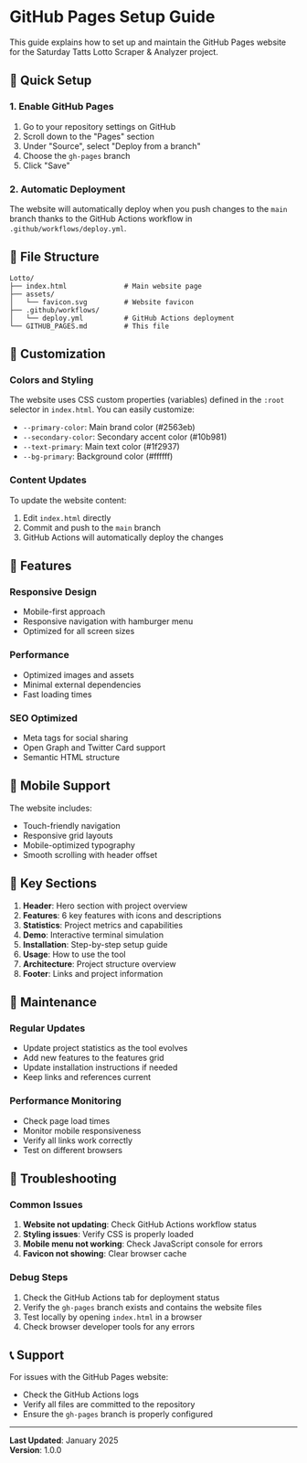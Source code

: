 # GitHub Pages Setup Guide

This guide explains how to set up and maintain the GitHub Pages website for the Saturday Tatts Lotto Scraper & Analyzer project.

## 🚀 Quick Setup

### 1. Enable GitHub Pages

1. Go to your repository settings on GitHub
2. Scroll down to the "Pages" section
3. Under "Source", select "Deploy from a branch"
4. Choose the `gh-pages` branch
5. Click "Save"

### 2. Automatic Deployment

The website will automatically deploy when you push changes to the `main` branch thanks to the GitHub Actions workflow in `.github/workflows/deploy.yml`.

## 📁 File Structure

```
Lotto/
├── index.html              # Main website page
├── assets/
│   └── favicon.svg         # Website favicon
├── .github/workflows/
│   └── deploy.yml          # GitHub Actions deployment
└── GITHUB_PAGES.md         # This file
```

## 🎨 Customization

### Colors and Styling

The website uses CSS custom properties (variables) defined in the `:root` selector in `index.html`. You can easily customize:

- `--primary-color`: Main brand color (#2563eb)
- `--secondary-color`: Secondary accent color (#10b981)
- `--text-primary`: Main text color (#1f2937)
- `--bg-primary`: Background color (#ffffff)

### Content Updates

To update the website content:

1. Edit `index.html` directly
2. Commit and push to the `main` branch
3. GitHub Actions will automatically deploy the changes

## 🔧 Features

### Responsive Design
- Mobile-first approach
- Responsive navigation with hamburger menu
- Optimized for all screen sizes

### Performance
- Optimized images and assets
- Minimal external dependencies
- Fast loading times

### SEO Optimized
- Meta tags for social sharing
- Open Graph and Twitter Card support
- Semantic HTML structure

## 📱 Mobile Support

The website includes:
- Touch-friendly navigation
- Responsive grid layouts
- Mobile-optimized typography
- Smooth scrolling with header offset

## 🎯 Key Sections

1. **Header**: Hero section with project overview
2. **Features**: 6 key features with icons and descriptions
3. **Statistics**: Project metrics and capabilities
4. **Demo**: Interactive terminal simulation
5. **Installation**: Step-by-step setup guide
6. **Usage**: How to use the tool
7. **Architecture**: Project structure overview
8. **Footer**: Links and project information

## 🔄 Maintenance

### Regular Updates

- Update project statistics as the tool evolves
- Add new features to the features grid
- Update installation instructions if needed
- Keep links and references current

### Performance Monitoring

- Check page load times
- Monitor mobile responsiveness
- Verify all links work correctly
- Test on different browsers

## 🐛 Troubleshooting

### Common Issues

1. **Website not updating**: Check GitHub Actions workflow status
2. **Styling issues**: Verify CSS is properly loaded
3. **Mobile menu not working**: Check JavaScript console for errors
4. **Favicon not showing**: Clear browser cache

### Debug Steps

1. Check the GitHub Actions tab for deployment status
2. Verify the `gh-pages` branch exists and contains the website files
3. Test locally by opening `index.html` in a browser
4. Check browser developer tools for any errors

## 📞 Support

For issues with the GitHub Pages website:
- Check the GitHub Actions logs
- Verify all files are committed to the repository
- Ensure the `gh-pages` branch is properly configured

---

**Last Updated**: January 2025  
**Version**: 1.0.0 